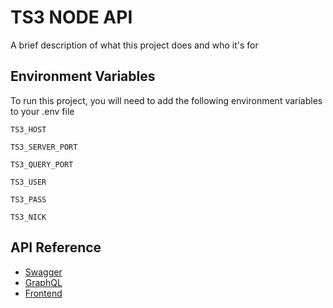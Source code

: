 
# TS3 NODE API

A brief description of what this project does and who it's for


## Environment Variables

To run this project, you will need to add the following environment variables to your .env file

`TS3_HOST`

`TS3_SERVER_PORT`

`TS3_QUERY_PORT`

`TS3_USER`

`TS3_PASS`

`TS3_NICK`


## API Reference


- [Swagger](https://tsapi.n1eko.com/api-docs)
- [GraphQL](https://tsapi.n1eko.com/graphql)
- [Frontend](https://github.com/n1eko/ts-front)
